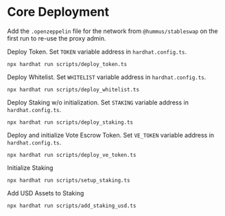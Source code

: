 # Core Deployment

Add the `.openzeppelin` file for the network from `@hummus/stableswap` on the first run to re-use the proxy admin.

Deploy Token. Set `TOKEN` variable address in `hardhat.config.ts`.

```
npx hardhat run scripts/deploy_token.ts
```

Deploy Whitelist. Set `WHITELIST` variable address in `hardhat.config.ts`.

```
npx hardhat run scripts/deploy_whitelist.ts
```

Deploy Staking w/o initialization. Set `STAKING` variable address in `hardhat.config.ts`.

```
npx hardhat run scripts/deploy_staking.ts
```

Deploy and initialize Vote Escrow Token. Set `VE_TOKEN` variable address in `hardhat.config.ts`.

```
npx hardhat run scripts/deploy_ve_token.ts
```

Initialize Staking

```
npx hardhat run scripts/setup_staking.ts
```

Add USD Assets to Staking

```
npx hardhat run scripts/add_staking_usd.ts
```
